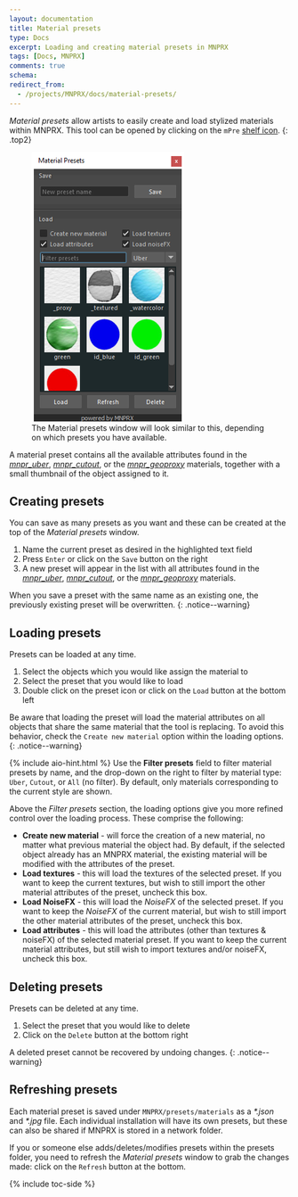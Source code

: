 ```yaml
---
layout: documentation
title: Material presets
type: Docs
excerpt: Loading and creating material presets in MNPRX
tags: [Docs, MNPRX]
comments: true
schema:
redirect_from:
  - /projects/MNPRX/docs/material-presets/
---
```


_Material presets_ allow artists to easily create and load stylized materials within MNPRX. This tool can be opened by clicking on the `mPre` [shelf icon](../shelf).
{: .top2}

<figure class="align-center">
	<img src="/images/MNPRX/material-presets-2.png" alt="Material presets window" style="max-width: 500px">
	<figcaption>The Material presets window will look similar to this, depending on which presets you have available.</figcaption>
</figure>

A material preset contains all the available attributes found in the _[mnpr_uber](../uber)_, _[mnpr_cutout](/styles/cutout#cutout-material)_, or the _[mnpr_geoproxy](../proxy)_ materials, together with a small thumbnail of the object assigned to it.


## Creating presets
You can save as many presets as you want and these can be created at the top of the _Material presets_ window.
1. Name the current preset as desired in the highlighted text field
1. Press `Enter` or click on the `Save` button on the right
1. A new preset will appear in the list with all attributes found in the _[mnpr_uber](../uber)_, _[mnpr_cutout](/styles/cutout#cutout-material)_, or the _[mnpr_geoproxy](../proxy)_ materials.

When you save a preset with the same name as an existing one, the previously existing preset will be overwritten.
{: .notice--warning}


## Loading presets
Presets can be loaded at any time.
1. Select the objects which you would like assign the material to
1. Select the preset that you would like to load
1. Double click on the preset icon or click on the `Load` button at the bottom left

Be aware that loading the preset will load the material attributes on all objects that share the same material that the tool is replacing. To avoid this behavior, check the `Create new material` option within the loading options.
{: .notice--warning}

{% include aio-hint.html %} Use the **Filter presets** field to filter material presets by name, and the drop-down on the right to filter by material type: `Uber`, `Cutout`, or `All` (no filter). By default, only materials corresponding to the current style are shown.

Above the _Filter presets_ section, the loading options give you more refined control over the loading process. These comprise the following:

* **Create new material** - will force the creation of a new material, no matter what previous material the object had. By default, if the selected object already has an MNPRX material, the existing material will be modified with the attributes of the preset.
* **Load textures** - this will load the textures of the selected preset. If you want to keep the current textures, but wish to still import the other material attributes of the preset, uncheck this box.
* **Load NoiseFX** - this will load the _NoiseFX_ of the selected preset. If you want to keep the _NoiseFX_ of the current material, but wish to still import the other material attributes of the preset, uncheck this box.
* **Load attributes** - this will load the attributes (other than textures & noiseFX) of the selected material preset. If you want to keep the current material attributes, but still wish to import textures and/or noiseFX, uncheck this box.  


## Deleting presets
Presets can be deleted at any time.
1. Select the preset that you would like to delete
1. Click on the `Delete` button at the bottom right

 A deleted preset cannot be recovered by undoing changes.
 {: .notice--warning}

## Refreshing presets
Each material preset is saved under `MNPRX/presets/materials` as a _\*.json_ and _\*.jpg_ file. Each individual installation will have its own presets, but these can also be shared if MNPRX is stored in a network folder.

If you or someone else adds/deletes/modifies presets within the presets folder, you need to refresh the _Material presets_ window to grab the changes made: click on the `Refresh` button at the bottom.

{% include toc-side %}
